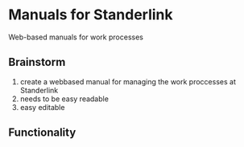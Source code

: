 # Manuals for Standerlink

Web-based manuals for work processes

## Brainstorm

1. create a webbased manual for managing the work proccesses at Standerlink
2. needs to be easy readable
3. easy editable

## Functionality
